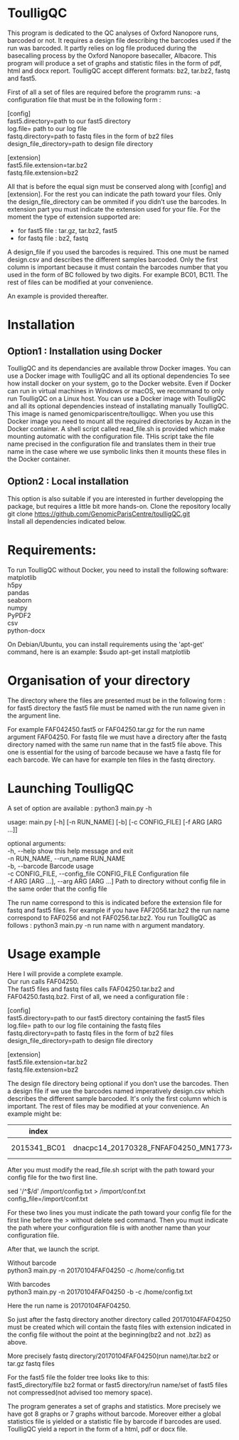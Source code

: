 ToulligQC
=========
This program is dedicated to the QC analyses of Oxford Nanopore runs, barcoded or not. It requires a design file describing the barcodes used if the run was barcoded. It partly relies on log file produced during the basecalling process by the Oxford Nanopore basecaller, Albacore. This program will produce a set of graphs and statistic files in the form of pdf, html and docx report.
ToulligQC accept different formats: bz2, tar.bz2, fastq and fast5.

First of all a set of files are required before the programm runs:
-a configuration file that must be in the following form :

[config]<br/>
fast5.directory=path to our fast5 directory<br/>
log.file= path to our log file<br/>
fastq.directory=path to fastq files in the form of bz2 files<br/>
design_file_directory=path to design file directory<br/>

[extension]<br/>
fast5.file.extension=tar.bz2<br/>
fastq.file.extension=bz2<br/>

All that is before the equal sign must be conserved along with [config] and [extension]. For the rest you can indicate the path toward your files. Only the design_file_directory can be ommited if you didn’t use the barcodes.
In extension part you must indicate the extension used for your file. For the moment the type of extension supported are:
* for fast5 file : tar.gz, tar.bz2, fast5
* for fastq file : bz2, fastq

A design_file if you used the barcodes is required. 
This one must be named design.csv and describes the different samples barcoded. Only the first column is important because it must contain the barcodes number that you used in the form of BC followed by two digits. For example BC01, BC11. The rest of files can be modified at your convenience.

An example is provided thereafter.

Installation
=============
## Option1 : Installation using Docker

ToulligQC and its dependancies are available throw Docker images.
You can use a Docker image with ToulligQC and all its optional dependencies
To see how install docker on your system, go to the Docker website. Even if Docker can run in virtual machines in Windows or macOS, we recommand to only run ToulligQC on a Linux host.
You can use a Docker image with ToulligQC and all its optional dependencies  instead of installating manually ToulligQC. This image is named genomicpariscentre/toulligqc. When you use this Docker image you need to mount all the required directories by Aozan in the Docker container.
A shell script called read_file.sh is provided which make mounting automatic with the configuration file.
THis script take the file name precised in the configuration file and translates them in their true name in the case where we use symbolic links then it mounts these files in the Docker container.


## Option2 : Local installation 
This option is also suitable if you are interested in further developping the package, but requires a little bit more hands-on.
Clone the repository locally
git clone https://github.com/GenomicParisCentre/toulligQC.git<br/>
Install all dependencies indicated below.

Requirements:
=============
To run ToulligQC without Docker, you need to install the following software:<br/>
matplotlib<br/>
h5py<br/>
pandas<br/>
seaborn<br/>
numpy<br/>
PyPDF2<br/>
csv<br/>
python-docx

On Debian/Ubuntu, you can install requirements  using the 'apt-get' command, here is an example:
$sudo apt-get install matplotlib

Organisation of your directory
===============================

The directory where the files are presented must be in the following form :
for fast5 directory the fast5 file must be named with the run name given in the argument line. 

For example FAF042450.fast5 or FAF04250.tar.gz for the run name argument FAF04250.
For fastq file we must have a directory after the fastq directory named with the same run name that in the fast5 file above. This one is essential for the using of barcode because we have a fastq file for each barcode. We can have for example ten files in the fastq directory.

Launching ToulligQC
=========================

A set of option are available :
python3 main.py -h

usage: main.py [-h] [-n RUN_NAME] [-b] [-c CONFIG_FILE] [-f ARG [ARG ...]]

optional arguments:<br/>
  -h, --help            					     show this help message and exit<br/>
  -n RUN_NAME, --run_name 						RUN_NAME
                        						<br/>
  -b, --barcode         						Barcode usage<br/>
  -c CONFIG_FILE, --config_file CONFIG_FILE     Configuration file<br/>
  -f ARG [ARG ...], --arg ARG [ARG ...]
                        						Path to directory without config file in the same order that the config
                                                file<br/>


The run name correspond to this is indicated before the extension file for fastq and fast5 files.
For example if you have FAF2056.tar.bz2 the run name correspond to FAF0256 and not FAF0256.tar.bz2.
You run ToulligQC as follows :
python3 main.py -n run name with n argument mandatory.

Usage example
========================

Here I will provide a complete example.<br/>
Our run calls FAF04250.<br/>
The fast5 files and fastq files calls FAF04250.tar.bz2 and FAF04250.fastq.bz2.
First of all, we need a configuration file :

[config]<br/>
fast5.directory=path to our fast5 directory containing the fast5 files<br/>
log.file= path to our log file containing the fastq files<br/>
fastq.directory=path to fastq files in the form of bz2 files<br/>
design_file_directory=path to design file directory<br/>

[extension]<br/>
fast5.file.extension=tar.bz2<br/>
fastq.file.extension=bz2

The design file directory being optional if you don’t use the barcodes.
Then a design file if we use the barcodes named imperatively design.csv which describes the different sample barcoded. It's only the first column which is important. The rest of files may be modified at your convenience. An example might be:

index | Reads | Description | Date | FastqFormat | RepTechGrou
------- | ------- | ------------- | -------- | -------------- | ---------------
 2015341_BC01 | dnacpc14_20170328_FNFAF04250_MN17734_mux_scan_1D_validation_test1_45344_barcode01_template.fastq.bz2 |  WT1_BC01 | 2017-01-24 | fastq-sanger | WT1_BC01


After you must modify the read_file.sh script with the path toward your config file for the two first line.

sed '/^$/d' /import/config.txt > /import/conf.txt<br/>
config_file=/import/conf.txt

For these two lines you must indicate the path toward your config file for the first line before the > without delete sed command.
Then you must indicate the path where your configuration file is with another name than your configuration file.

After that, we launch the script.

Without barcode <br/>
 python3 main.py -n 20170104FAF04250 -c /home/config.txt

With barcodes <br/>
python3 main.py -n 20170104FAF04250 -b -c /home/config.txt


Here the run name is 20170104FAF04250.

So just after the fastq directory another directory called  20170104FAF04250 must be created which will contain the fastq files with extension indicated in the config file without the point at the beginning(bz2 and not .bz2) as above.

More precisely fastq directory/20170104FAF04250(run name)/tar.bz2 or tar.gz fastq files

For the fast5 file the folder tree looks like to this:<br/> fast5_directory/file bz2 format or fast5 directory/run name/set of fast5 files not compressed(not advised too memory space).

The program generates a set of graphs and statistics. More precisely we have got 8 graphs or 7 graphs without barcode. Moreover either a global statistics file is yielded or a statistic file by barcode if barcodes are used.
ToulligQC yield a report in the form of a html, pdf or docx file.


